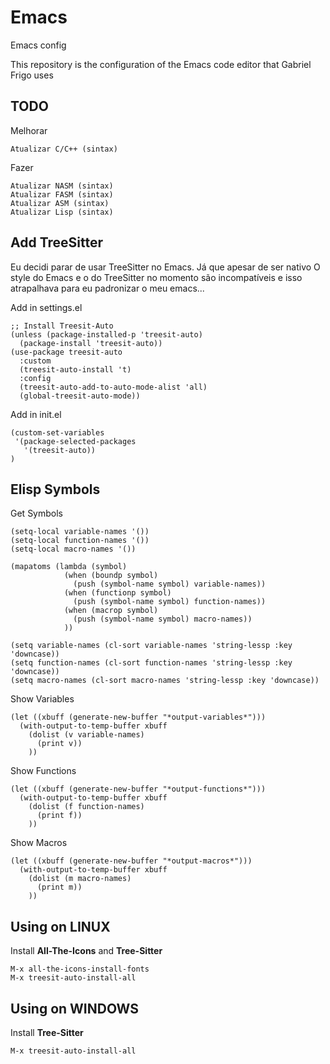 # Emacs
Emacs config

This repository is the configuration of the Emacs code editor that Gabriel Frigo uses

## TODO
Melhorar
```
Atualizar C/C++ (sintax)
```

Fazer
```
Atualizar NASM (sintax)
Atualizar FASM (sintax)
Atualizar ASM (sintax)
Atualizar Lisp (sintax)
```

## Add TreeSitter
Eu decidi parar de usar TreeSitter no Emacs. Já que apesar de ser nativo
O style do Emacs e o do TreeSitter no momento são incompatíveis e isso
atrapalhava para eu padronizar o meu emacs...

Add in settings.el
``` elisp
;; Install Treesit-Auto
(unless (package-installed-p 'treesit-auto)
  (package-install 'treesit-auto))
(use-package treesit-auto
  :custom
  (treesit-auto-install 't)
  :config
  (treesit-auto-add-to-auto-mode-alist 'all)
  (global-treesit-auto-mode))
```

Add in init.el
``` elisp
(custom-set-variables
 '(package-selected-packages
   '(treesit-auto))
)
```

## Elisp Symbols
Get Symbols
``` elisp
(setq-local variable-names '())
(setq-local function-names '())
(setq-local macro-names '())

(mapatoms (lambda (symbol)
            (when (boundp symbol)
              (push (symbol-name symbol) variable-names))
            (when (functionp symbol)
              (push (symbol-name symbol) function-names))
            (when (macrop symbol)
              (push (symbol-name symbol) macro-names))
            ))

(setq variable-names (cl-sort variable-names 'string-lessp :key 'downcase))
(setq function-names (cl-sort function-names 'string-lessp :key 'downcase))
(setq macro-names (cl-sort macro-names 'string-lessp :key 'downcase))
```

Show Variables
``` elisp
(let ((xbuff (generate-new-buffer "*output-variables*")))
  (with-output-to-temp-buffer xbuff
    (dolist (v variable-names)
      (print v))
    ))
```

Show Functions
``` elisp
(let ((xbuff (generate-new-buffer "*output-functions*")))
  (with-output-to-temp-buffer xbuff
    (dolist (f function-names)
      (print f))
    ))
```

Show Macros
``` elisp
(let ((xbuff (generate-new-buffer "*output-macros*")))
  (with-output-to-temp-buffer xbuff
    (dolist (m macro-names)
      (print m))
    ))
```

## Using on LINUX
Install __All-The-Icons__ and __Tree-Sitter__
```
M-x all-the-icons-install-fonts
M-x treesit-auto-install-all
```

## Using on WINDOWS
Install __Tree-Sitter__
```
M-x treesit-auto-install-all
```
